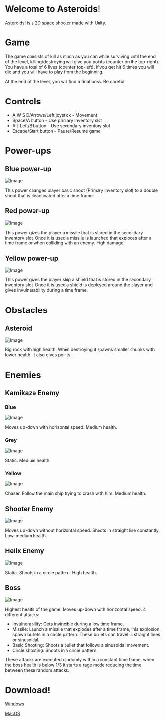 # Welcome to Asteroids!

Asteroids! is a 2D space shooter made with Unity.

# Game

The game consists of kill as much as you can while surviving until the end of the level, killing/destroying will give you points (counter on the top-right). You have a total of 6  lives (counter top-left), if you get hit 6 times you will die and you will have to play from the beginning.

At the end of the level, you will find a final boss. Be careful!

# Controls

* A W S D/Arrows/Left joystick - Movement
* Space/A button - Use primary inventory slot
* Alt-Left/B button - Use secondary inventory slot
* Escape/Start button - Pause/Resume game

# Power-ups
## Blue power-up
![Image](https://i.imgur.com/L0QSQSB.png)

This power changes player basic shoot (Primary inventory slot) to a double shoot that is deactivated after a time frame.

## Red power-up
![Image](https://i.imgur.com/2oPBozC.png)

This power gives the player a missile that is stored in the secondary inventory slot. Once it is used a missile is launched that explodes after a time frame or when colliding with an enemy. High damage.

## Yellow power-up
![Image](https://i.imgur.com/LI7ya2M.png)

This power gives the player ship a shield that is stored in the secondary inventory slot. Once it is used a shield is deployed around the player and gives invulnerability during a time frame.

# Obstacles
## Asteroid
![Image](https://i.imgur.com/ouwrP8L.png)

Big rock with high health. When destroying it spawns smaller chunks with lower health. It also gives points.

# Enemies
## Kamikaze Enemy
### Blue
![Image](https://i.imgur.com/txBBSFf.png)

Moves up-down with horizontal speed. Medium health.

### Grey
![Image](https://i.imgur.com/hJ9rUEz.png)

Static. Medium health.

### Yellow
![Image](https://i.imgur.com/QsaEfPX.png)

Chaser. Follow the main ship trying to crash with him. Medium health.

## Shooter Enemy
![Image](https://i.imgur.com/rvf3837.png)

Moves up-down without horizontal speed. Shoots in straight line constantly. Low-medium health.

## Helix Enemy
![Image](https://i.imgur.com/UwEPFjV.png)

Static. Shoots in a circle pattern. High health.

## Boss
![Image](https://i.imgur.com/adTJiN7.png)

Highest health of the game. Moves up-down with horizontal speed. 4 different attacks:
* Invulnerability: Gets invincible during a low time frame.
* Missile: Launch a missile that explodes after a time frame, this explosion spawn bullets in a circle pattern. These bullets can travel in straight lines or sinusoidal.
* Basic Shooting: Shoots a bullet that follows a sinusoidal movement.
* Circle shooting: Shoots in a circle pattern.

These attacks are executed randomly within a constant time frame, when the boss health is below 1/3 it starts a rage mode reducing the time between these random attacks.

# Download!

[Windows](https://github.com/sliz3r/Asteroids/releases/tag/v1.0)

[MacOS](https://drive.google.com/file/d/1eO0b4fRc8oZzQdmlFl1XGT4Th5Uwh53-/view?usp=sharing)
